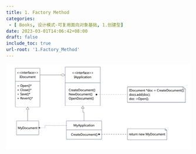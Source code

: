 ```yaml
---
title: 1. Factory Method
categories:
 - [ Books, 设计模式-可复用面向对象基础, 1.创建型]
date: 2023-03-01T14:06:42+08:00
draft: false
include_toc: true
url-root: '1.Factory_Method'
---
```


![](./1.Factory/1-1_FM.CD.png)